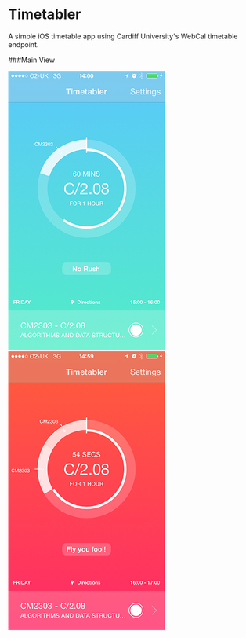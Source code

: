 Timetabler
==========

A simple iOS timetable app using Cardiff University's WebCal timetable endpoint. 

###Main View

![iOS Main Page](https://raw.githubusercontent.com/DanielKoehler/Timetabler/master/Design/home_page.png)
![iOS Main Page showing fairly high urgancy.](https://raw.githubusercontent.com/DanielKoehler/Timetabler/master/Design/error.png)
